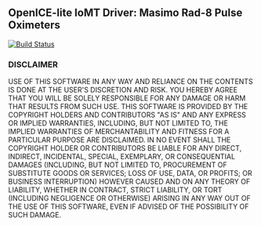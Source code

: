 ## OpenICE-lite IoMT Driver: Masimo Rad-8 Pulse Oximeters

[![Build Status](https://travis-ci.org/samdware/openice-lite-iomt-masimo-rad8.svg?branch=master)](https://travis-ci.org/samdware/openice-lite-iomt-masimo-rad8)

### DISCLAIMER
USE OF THIS SOFTWARE IN ANY WAY AND RELIANCE ON THE CONTENTS IS DONE AT THE USER'S DISCRETION AND RISK. YOU HEREBY AGREE THAT YOU WILL BE SOLELY RESPONSIBLE FOR ANY DAMAGE OR HARM THAT RESULTS FROM SUCH USE. THIS SOFTWARE IS PROVIDED BY THE COPYRIGHT HOLDERS AND CONTRIBUTORS "AS IS" AND ANY EXPRESS OR IMPLIED WARRANTIES, INCLUDING, BUT NOT LIMITED TO, THE IMPLIED WARRANTIES OF MERCHANTABILITY AND FITNESS FOR A PARTICULAR PURPOSE ARE DISCLAIMED. IN NO EVENT SHALL THE COPYRIGHT HOLDER OR CONTRIBUTORS BE LIABLE FOR ANY DIRECT, INDIRECT, INCIDENTAL, SPECIAL, EXEMPLARY, OR CONSEQUENTIAL DAMAGES (INCLUDING, BUT NOT LIMITED TO, PROCUREMENT OF SUBSTITUTE GOODS OR SERVICES; LOSS OF USE, DATA, OR PROFITS; OR BUSINESS INTERRUPTION) HOWEVER CAUSED AND ON ANY THEORY OF LIABILITY, WHETHER IN CONTRACT, STRICT LIABILITY, OR TORT (INCLUDING NEGLIGENCE OR OTHERWISE) ARISING IN ANY WAY OUT OF THE USE OF THIS SOFTWARE, EVEN IF ADVISED OF THE POSSIBILITY OF SUCH DAMAGE.